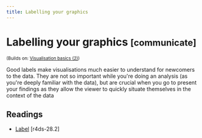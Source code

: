 ```yaml
---
title: Labelling your graphics
---
```


<!-- Generated automatically from vis-labelling.yml. Do not edit by hand -->

# Labelling your graphics <small class='communicate'>[communicate]</small>
<small>(Builds on: [Visualisation basics (2)](vis-basics-2.md))</small>

Good labels make visualisations much easier to understand for newcomers to
the data. They are not so important while you're doing an analysis
(as you're deeply familiar with the data), but are crucial when you go
to present your findings as they allow the viewer to quickly situate
themselves in the context of the data

## Readings

  * [Label](http://r4ds.had.co.nz/graphics-for-communication.html#label) [r4ds-28.2]


